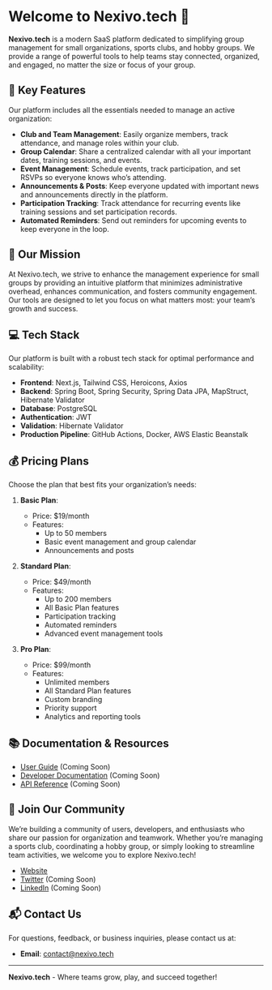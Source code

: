 # Welcome to Nexivo.tech 👋

**Nexivo.tech** is a modern SaaS platform dedicated to simplifying group management for small organizations, sports clubs, and hobby groups. We provide a range of powerful tools to help teams stay connected, organized, and engaged, no matter the size or focus of your group.

## 🌟 Key Features

Our platform includes all the essentials needed to manage an active organization:
- **Club and Team Management**: Easily organize members, track attendance, and manage roles within your club.
- **Group Calendar**: Share a centralized calendar with all your important dates, training sessions, and events.
- **Event Management**: Schedule events, track participation, and set RSVPs so everyone knows who’s attending.
- **Announcements & Posts**: Keep everyone updated with important news and announcements directly in the platform.
- **Participation Tracking**: Track attendance for recurring events like training sessions and set participation records.
- **Automated Reminders**: Send out reminders for upcoming events to keep everyone in the loop.

## 🚀 Our Mission
At Nexivo.tech, we strive to enhance the management experience for small groups by providing an intuitive platform that minimizes administrative overhead, enhances communication, and fosters community engagement. Our tools are designed to let you focus on what matters most: your team’s growth and success.

## 💻 Tech Stack
Our platform is built with a robust tech stack for optimal performance and scalability:
- **Frontend**: Next.js, Tailwind CSS, Heroicons, Axios
- **Backend**: Spring Boot, Spring Security, Spring Data JPA, MapStruct, Hibernate Validator
- **Database**: PostgreSQL
- **Authentication**: JWT
- **Validation**: Hibernate Validator
- **Production Pipeline**: GitHub Actions, Docker, AWS Elastic Beanstalk

## 💰 Pricing Plans

Choose the plan that best fits your organization’s needs:

1. **Basic Plan**: 
   - Price: $19/month
   - Features: 
     - Up to 50 members
     - Basic event management and group calendar
     - Announcements and posts

2. **Standard Plan**: 
   - Price: $49/month
   - Features: 
     - Up to 200 members
     - All Basic Plan features
     - Participation tracking
     - Automated reminders
     - Advanced event management tools

3. **Pro Plan**: 
   - Price: $99/month
   - Features: 
     - Unlimited members
     - All Standard Plan features
     - Custom branding
     - Priority support
     - Analytics and reporting tools

## 📚 Documentation & Resources
- [User Guide](#) (Coming Soon)
- [Developer Documentation](#) (Coming Soon)
- [API Reference](#) (Coming Soon)

## 👥 Join Our Community
We’re building a community of users, developers, and enthusiasts who share our passion for organization and teamwork. Whether you’re managing a sports club, coordinating a hobby group, or simply looking to streamline team activities, we welcome you to explore Nexivo.tech!

- [Website](https://nexivo.tech)
- [Twitter](#) (Coming Soon)
- [LinkedIn](#) (Coming Soon)

## 📬 Contact Us
For questions, feedback, or business inquiries, please contact us at:
- **Email**: contact@nexivo.tech

---

**Nexivo.tech** - Where teams grow, play, and succeed together!
